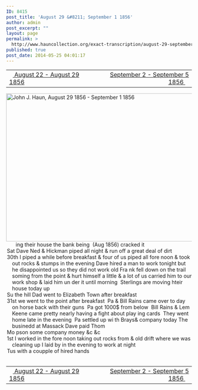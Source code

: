 ```yaml
---
ID: 8415
post_title: 'August 29 &#8211; September 1 1856'
author: admin
post_excerpt: ""
layout: page
permalink: >
  http://www.hauncollection.org/exact-transcription/august-29-september-1-1856/
published: true
post_date: 2014-05-25 04:01:17
---
```

<table style="width: 100%;" align="center">
<tbody>
<tr>
<td width="50%"><a title="August 22 – August 29 1856" href="http://www.hauncollection.org/version-2/version-ii-series-i/august-22-august-29-1856/"><img src="https://lh3.googleusercontent.com/-EFJpxxNiPNw/VqgtWBCZrMI/AAAAAAAAAFU/WfY4lPFWWkg/s800-Ic42/Soeb-Plain-Arrows-8-10px.png" alt="" width="10" height="10" /> August 22 - August 29 1856</a></td>
<td style="text-align: right;"><a title="September 2 – September 5 1856" href="http://www.hauncollection.org/version-2/version-ii-series-i/september-2-september-5-1856/"> September 2 - September 5 1856 <img src="https://lh3.googleusercontent.com/-67k0cYlpXHw/VqgtWKz1MXI/AAAAAAAAAFU/k9PW_Piyurk/s800-Ic42/Soeb-Plain-Arrows-5-10px.png" alt="" width="10" height="10" /></a></td>
</tr>
</tbody>
</table>
<a href="http://www.hauncollection.org/wp-content/uploads/John Haun/JJH_198_August 29 1856 - September 1 1856.JPG" target="_blank" rel="noopener"><img class="alignnone wp-image-2427 size-large" src="http://www.hauncollection.org/wp-content/uploads/John Haun/JJH_198_August 29 1856 - September 1 1856-1024x682.jpg" alt="John J. Haun, August 29 1856 - September 1 1856" width="604" height="402" /></a>
<div style="text-indent: -1em; padding-left: 16px;"><span style="color: #ffffff;">. </span>    ing their house the bank being  (Aug 1856) cracked it</div>
<div style="text-indent: -1em; padding-left: 16px;">Sat Dave Ned &amp; Hickman piped all night &amp; run off a great deal of dirt</div>
<div style="text-indent: -1em; padding-left: 16px;">30th I piped a while before breakfast &amp; four of us piped all fore noon
&amp; took out rocks &amp; stumps in the evening Dave hired a man to work
tonight but he disappointed us so they did not work old Fra
nk fell down on the trail soming from the point &amp; hurt himself
a little &amp; a lot of us carried him to our work shop &amp; laid him un
der it until morning  Sterlings are moving hteir house today up</div>
<div style="text-indent: -1em; padding-left: 16px;">Su the hill Dad went to Elizabeth Town after breakfast</div>
<div style="text-indent: -1em; padding-left: 16px;">31st we went to the point after breakfast  Pa &amp; Bill Rains came over to
day on horse back with their guns  Pa got 1000$ from below  Bill
Rains &amp; Lem Keene came pretty nearly having a fight about play
ing cards  They went home late in the evening  Pa settled up wi
th Brays&amp; company today The businedd at Massack Dave paid Thom</div>
<div style="text-indent: -1em; padding-left: 16px;">Mo pson some company money &amp;c &amp;c</div>
<div style="text-indent: -1em; padding-left: 16px;">1st I worked in the fore noon taking out rocks from &amp; old drift where
we was cleaning up I laid by in the evening to work at night</div>
<div style="text-indent: -1em; padding-left: 16px;">Tus with a coupple of hired hands</div>
&nbsp;
<table style="width: 100%;" align="center">
<tbody>
<tr>
<td width="50%"><a title="August 22 – August 29 1856" href="http://www.hauncollection.org/version-2/version-ii-series-i/august-22-august-29-1856/"><img src="https://lh3.googleusercontent.com/-EFJpxxNiPNw/VqgtWBCZrMI/AAAAAAAAAFU/WfY4lPFWWkg/s800-Ic42/Soeb-Plain-Arrows-8-10px.png" alt="" width="10" height="10" /> August 22 - August 29 1856</a></td>
<td style="text-align: right;"><a title="September 2 – September 5 1856" href="http://www.hauncollection.org/version-2/version-ii-series-i/september-2-september-5-1856/"> September 2 - September 5 1856 <img src="https://lh3.googleusercontent.com/-67k0cYlpXHw/VqgtWKz1MXI/AAAAAAAAAFU/k9PW_Piyurk/s800-Ic42/Soeb-Plain-Arrows-5-10px.png" alt="" width="10" height="10" /></a></td>
</tr>
</tbody>
</table>